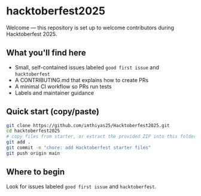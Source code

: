# hacktoberfest2025

Welcome — this repository is set up to welcome contributors during Hacktoberfest 2025.

## What you'll find here
- Small, self-contained issues labeled `good first issue` and `hacktoberfest`
- A CONTRIBUTING.md that explains how to create PRs
- A minimal CI workflow so PRs run tests
- Labels and maintainer guidance

## Quick start (copy/paste)
```bash
git clone https://github.com/imthiyas25/Hacktoberfest2025.git
cd hacktoberfest2025
# copy files from starter, or extract the provided ZIP into this folder
git add .
git commit -m "chore: add Hacktoberfest starter files"
git push origin main
```

## Where to begin
Look for issues labeled `good first issue` and `hacktoberfest`.


